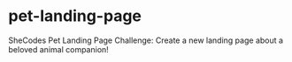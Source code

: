 # pet-landing-page
SheCodes Pet Landing Page Challenge: Create a new landing page about a beloved animal companion!
